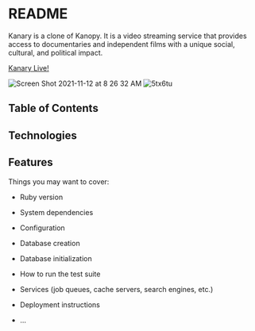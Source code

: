 # README

Kanary is a clone of Kanopy. It is a video streaming service that provides access to documentaries and independent films with a unique social, cultural, and political impact.

[Kanary Live!](https://kanary-rf.herokuapp.com/#/)

![Screen Shot 2021-11-12 at 8 26 32 AM](https://user-images.githubusercontent.com/88195745/141474394-69d63765-b46c-4984-a0fd-f776ffb36b38.png)
![5tx6tu](https://user-images.githubusercontent.com/88195745/141476463-bf9d27fa-c600-40af-8595-d69b61f5246b.gif)

## Table of Contents

## Technologies

## Features







Things you may want to cover:

* Ruby version

* System dependencies

* Configuration

* Database creation

* Database initialization

* How to run the test suite

* Services (job queues, cache servers, search engines, etc.)

* Deployment instructions

* ...
